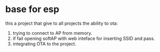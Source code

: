 # base for esp
this a project that give to all projects the ability to ota:
1. trying to connect to AP from memory.
2. if fail opening softAP with web inteface for inserting SSID and pass.
3. integrating OTA to the project.


